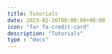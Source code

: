 ```yaml
---
title: Tutorials
date: 2023-02-26T00:00:00+00:00
icon: "far fa-credit-card"
description: "Tutorials"
type : "docs"
---
```

